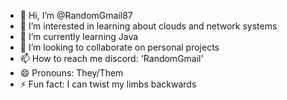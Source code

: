 - 👋 Hi, I’m @RandomGmail87
- 👀 I’m interested in learning about clouds and network systems
- 🌱 I’m currently learning Java
- 💞️ I’m looking to collaborate on personal projects
- 📫 How to reach me discord: 'RandomGmail'
- 😄 Pronouns: They/Them
- ⚡ Fun fact: I can twist my limbs backwards

<!---
RandomGmail87/RandomGmail87 is a ✨ special ✨ repository because its `README.md` (this file) appears on your GitHub profile.
You can click the Preview link to take a look at your changes.
--->
